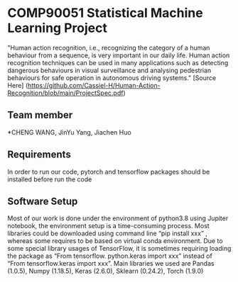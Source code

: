 # COMP90051 Statistical Machine Learning Project  
"Human action recognition, i.e., recognizing the category of a human behaviour from a sequence, is very important in our daily life. Human action recognition techniques can be used in many applications such as detecting dangerous behaviours in visual surveillance and analysing pedestrian behaviours for safe operation in autonomous driving systems." [Source Here] (https://github.com/Cassiel-H/Human-Action-Recognition/blob/main/ProjectSpec.pdf)



## Team member

*CHENG WANG, JinYu Yang, Jiachen Huo

## Requirements 
In order to run our code, pytorch and tensorflow packages should be installed before run the code


## Software Setup 

Most of our work is done under the environment of python3.8 using Jupiter notebook, the environment setup is a time-consuming process. Most libraries could be downloaded using command line “pip install xxx” , whereas some requires to be based on virtual conda environment. Due to some special library usages of TensorFlow, it is sometimes requiring loading the package as “From tensorflow. python.keras import xxx” instead of “From tensorflow.keras import xxx”. Main libraries we used are Pandas (1.0.5), Numpy (1.18.5), Keras (2.6.0), Sklearn (0.24.2), Torch (1.9.0) 
